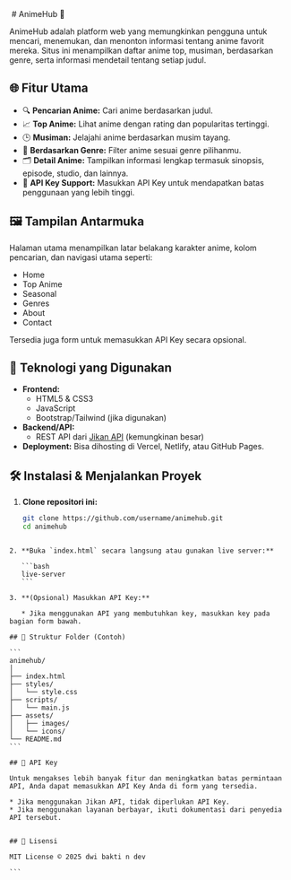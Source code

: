 <img src = "">
# AnimeHub 🎥

AnimeHub adalah platform web yang memungkinkan pengguna untuk mencari, menemukan, dan menonton informasi tentang anime favorit mereka. Situs ini menampilkan daftar anime top, musiman, berdasarkan genre, serta informasi mendetail tentang setiap judul.

## 🌐 Fitur Utama

- 🔍 **Pencarian Anime:** Cari anime berdasarkan judul.
- 📈 **Top Anime:** Lihat anime dengan rating dan popularitas tertinggi.
- 🕒 **Musiman:** Jelajahi anime berdasarkan musim tayang.
- 🧩 **Berdasarkan Genre:** Filter anime sesuai genre pilihanmu.
- 🗂️ **Detail Anime:** Tampilkan informasi lengkap termasuk sinopsis, episode, studio, dan lainnya.
- 🔐 **API Key Support:** Masukkan API Key untuk mendapatkan batas penggunaan yang lebih tinggi.

## 🖼️ Tampilan Antarmuka

Halaman utama menampilkan latar belakang karakter anime, kolom pencarian, dan navigasi utama seperti:

- Home
- Top Anime
- Seasonal
- Genres
- About
- Contact

Tersedia juga form untuk memasukkan API Key secara opsional.

## 🚀 Teknologi yang Digunakan

- **Frontend:**
  - HTML5 & CSS3
  - JavaScript
  - Bootstrap/Tailwind (jika digunakan)
- **Backend/API:**
  - REST API dari [Jikan API](https://jikan.moe/) (kemungkinan besar)
- **Deployment:** Bisa dihosting di Vercel, Netlify, atau GitHub Pages.

## 🛠️ Instalasi & Menjalankan Proyek

1. **Clone repositori ini:**

   ```bash
   git clone https://github.com/username/animehub.git
   cd animehub
````

2. **Buka `index.html` secara langsung atau gunakan live server:**

   ```bash
   live-server
   ```

3. **(Opsional) Masukkan API Key:**

   * Jika menggunakan API yang membutuhkan key, masukkan key pada bagian form bawah.

## 📁 Struktur Folder (Contoh)

```
animehub/
│
├── index.html
├── styles/
│   └── style.css
├── scripts/
│   └── main.js
├── assets/
│   ├── images/
│   └── icons/
└── README.md
```

## 🔑 API Key

Untuk mengakses lebih banyak fitur dan meningkatkan batas permintaan API, Anda dapat memasukkan API Key Anda di form yang tersedia.

* Jika menggunakan Jikan API, tidak diperlukan API Key.
* Jika menggunakan layanan berbayar, ikuti dokumentasi dari penyedia API tersebut.


## 📄 Lisensi

MIT License © 2025 dwi bakti n dev

```



